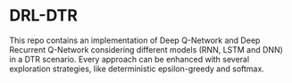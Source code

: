 # DRL-DTR
This repo contains an implementation of Deep Q-Network and Deep Recurrent Q-Network considering different models (RNN, LSTM and DNN) in a DTR scenario. Every approach can be enhanced with several exploration strategies, like deterministic epsilon-greedy and softmax.
